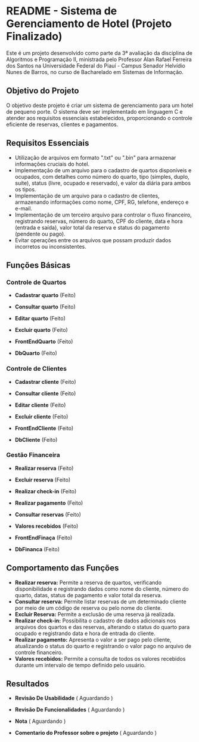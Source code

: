 # README - Sistema de Gerenciamento de Hotel (Projeto Finalizado)

Este é um projeto desenvolvido como parte da 3ª avaliação da disciplina de Algoritmos e Programação II, ministrada pelo Professor Alan Rafael Ferreira dos Santos na Universidade Federal do Piauí - Campus Senador Helvídio Nunes de Barros, no curso de Bacharelado em Sistemas de Informação.

## Objetivo do Projeto

O objetivo deste projeto é criar um sistema de gerenciamento para um hotel de pequeno porte. O sistema deve ser implementado em linguagem C e atender aos requisitos essenciais estabelecidos, proporcionando o controle eficiente de reservas, clientes e pagamentos.

## Requisitos Essenciais

- Utilização de arquivos em formato ".txt" ou ".bin" para armazenar informações cruciais do hotel.
- Implementação de um arquivo para o cadastro de quartos disponíveis e ocupados, com detalhes como número do quarto, tipo (simples, duplo, suíte), status (livre, ocupado e reservado), e valor da diária para ambos os tipos.
- Implementação de um arquivo para o cadastro de clientes, armazenando informações como nome, CPF, RG, telefone, endereço e e-mail.
- Implementação de um terceiro arquivo para controlar o fluxo financeiro, registrando reservas, número do quarto, CPF do cliente, data e hora (entrada e saída), valor total da reserva e status do pagamento (pendente ou pago).
- Evitar operações entre os arquivos que possam produzir dados incorretos ou inconsistentes.


## Funções Básicas

### Controle de Quartos

- **Cadastrar quarto** (Feito)
- **Consultar quarto** (Feito)
- **Editar quarto** (Feito)
- **Excluir quarto** (Feito)

- **FrontEndQuarto** (Feito)
- **DbQuarto** (Feito) 

### Controle de Clientes

- **Cadastrar cliente** (Feito)
- **Consultar cliente** (Feito)
- **Editar cliente** (Feito)
- **Excluir cliente** (Feito)

- **FrontEndCliente** (Feito)
- **DbCliente** (Feito)


### Gestão Financeira

- **Realizar reserva** (Feito)
- **Excluir reserva** (Feito)
- **Realizar check-in** (Feito)
- **Realizar pagamento** (Feito)
- **Consultar reservas** (Feito)
- **Valores recebidos** (Feito)

- **FrontEndFinaça** (Feito)
- **DbFinanca** (Feito)

## Comportamento das Funções

- **Realizar reserva:** Permite a reserva de quartos, verificando disponibilidade e registrando dados como nome do cliente, número do quarto, datas, status de pagamento e valor total da reserva.
- **Consultar reserva:** Permite listar reservas de um determinado cliente por meio de um código de reserva ou pelo nome do cliente.
- **Excluir Reserva:** Permite a exclusão de uma reserva já realizada.
- **Realizar check-in:** Possibilita o cadastro de dados adicionais nos arquivos dos quartos e das reservas, alterando o status do quarto para ocupado e registrando data e hora de entrada do cliente.
- **Realizar pagamento:** Apresenta o valor a ser pago pelo cliente, atualizando o status do quarto e registrando o valor pago no arquivo de controle financeiro.
- **Valores recebidos:** Permite a consulta de todos os valores recebidos durante um intervalo de tempo definido pelo usuário.


## Resultados

- **Revisão De Usabilidade** ( Aguardando )

- **Revisão De Funcionalidades** ( Aguardando )

- **Nota** ( Aguardando )

- **Comentario do Professor sobre o projeto** ( Aguardando )
